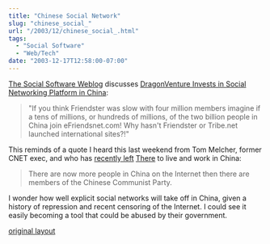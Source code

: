 ```yaml
---
title: "Chinese Social Network"
slug: "chinese_social_"
url: "/2003/12/chinese_social_.html"
tags:
  - "Social Software"
  - "Web/Tech"
date: "2003-12-17T12:58:00-07:00"
---
```

<p><a href="http://socialsoftware.weblogsinc.com/entry/6674682935746669/">The Social Software Weblog</a> discusses <a href="http://www.marketwire.com/mw/release_html_b1?release_id=61083">DragonVenture Invests in Social Networking Platform in China</a>:<blockquote>"If you think Friendster was slow with four million members imagine if a tens of millions, or hundreds of millions, of the two billion people in China join eFriendsnet.com! Why hasn't Friendster or Tribe.net launched international sites?!"</blockquote>This reminds of a quote I heard this last weekend from Tom Melcher, former CNET exec, and who has <a href="http://www.wired.com/news/print/0,1294,60960,00.html">recently left</a> <a href="http://www.there.com">There</a> to live and work in China:<blockquote>There are now more people in China on the Internet then there are members of the Chinese Communist Party.</blockquote>I wonder how well explicit social networks will take off in China, given a history of repression and recent censoring of the Internet. I could see it easily becoming a tool that could be abused by their government.</p>
<p class="previous"><a href="/previous/2003/12/chinese_social_.html" rel="syndication nofollow" class="u-syndication" >original layout</a></p>
